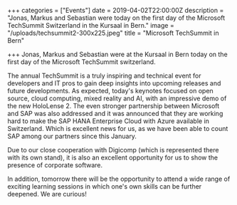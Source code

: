 +++
categories = ["Events"]
date = 2019-04-02T22:00:00Z
description = "Jonas, Markus and Sebastian were today on the first day of the Microsoft TechSummit Switzerland in the Kursaal in Bern."
image = "/uploads/techsummit2-300x225.jpeg"
title = "Microsoft TechSummit in Bern"

+++
Jonas, Markus and Sebastian were at the Kursaal in Bern today on the first day of the Microsoft TechSummit switzerland.

The annual TechSummit is a truly inspiring and technical event for developers and IT pros to gain deep insights into upcoming releases and future developments. As expected, today's keynotes focused on open source, cloud computing, mixed reality and AI, with an impressive demo of the new HoloLense 2. The even stronger partnership between Microsoft and SAP was also addressed and it was announced that they are working hard to make the SAP HANA Enterprise Cloud with Azure available in Switzerland. Which is excellent news for us, as we have been able to count SAP among our partners since this January.

Due to our close cooperation with Digicomp (which is represented there with its own stand), it is also an excellent opportunity for us to show the presence of corporate software.

In addition, tomorrow there will be the opportunity to attend a wide range of exciting learning sessions in which one's own skills can be further deepened. We are curious!